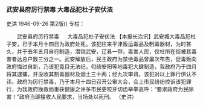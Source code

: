 ### 武安县府厉行禁毒  大毒品犯杜子安伏法
史洪
1946-09-26
第2版()
专栏：

　　武安县府厉行禁毒
　  大毒品犯杜子安伏法
    【本报长治讯】武安城大毒品犯杜子安，已于本月十四日为政府处死。该犯往来平津贩运毒品及制毒器材，为时甚久，并于去年五月自行制造，潜销武安，辽县一带，毒害人民，仅杜所在街被其毒害者达总户数三分之一。武安解放后，民主政府为禁绝毒品曾屡次布告，促毒贩向政府悔过自新，乃该犯竟目无法纪，勾结安阳等地毒犯大肆制造，我政府乃于四月将其逮捕，并没收其制毒器材及烟土三十两；经九次审讯，该犯对以上罪行供认不讳，政府为厉行禁毒，乃于本月十四日召开公审大会，会上市民纷纷控诉该犯罪行，为我政府挽救而重获健康之许多市民更咬牙切齿举拳高呼：“要求政府为民除害！”政府当即接收人民要求，当场处以死刑。
                          （史洪）
